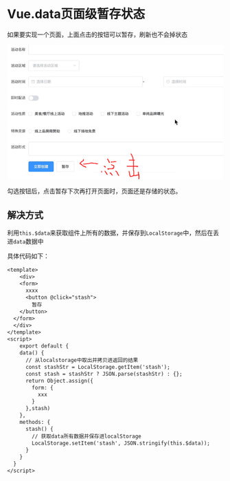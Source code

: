 # Vue.data页面级暂存状态

如果要实现一个页面，上面点击的按钮可以暂存，刷新也不会掉状态

![1-页面级暂存](../../前端图片/vue小技巧/1-页面级暂存.PNG)

勾选按钮后，点击暂存下次再打开页面时，页面还是存储的状态。



## 解决方式

利用`this.$data`来获取组件上所有的数据，并保存到`LocalStorage`中，然后在丢进`data`数据中



具体代码如下：

```vue
<template>
	<div>
    <form>
      xxxx
      <button @click="stash">
        暂存
  	</button>
  </form>
  </div>
</template>
<script>
	export default {
    data() {
      // 从localstorage中取出并拷贝进返回的结果
      const stashStr = LocalStorage.getItem('stash');
      const stash = stashStr ? JSON.parse(stashStr) : {};
      return Object.assign({
        form: {
          xxx
        }
      },stash)
    },
    methods: {
      stash() {
        // 获取data所有数据并保存进localStorage
        LocalStorage.setItem('stash', JSON.stringify(this.$data));
      }
    }
  }
</script>
```






